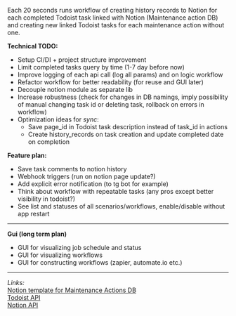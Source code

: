 Each 20 seconds runs workflow of creating history records to Notion for each completed Todoist task linked with Notion (Maintenance action DB) and creating new linked Todoist tasks for each maintenance action without one.

**Technical TODO:**
* Setup CI/DI + project structure improvement
* Limit completed tasks query by time (1-7 day before now)
* Improve logging of each api call (log all params) and on logic workflow
* Refactor workflow for better readability (for reuse and GUI later)
* Decouple notion module as separate lib
* Increase robustness (check for changes in DB namings, imply possibility of manual changing task id or deleting task,
  rollback on errors in workflow)
* Optimization ideas for *sync*:
  * Save page_id in Todoist task description instead of task_id in actions
  * Create history_records on task creation and update completed date on completion

**Feature plan:**</br>
* Save task comments to notion history
* Webhook triggers (run on notion page update?)
* Add explicit error notification (to tg bot for example)
* Think about workflow with repeatable tasks (any pros except better visibility in todoist?)
* See list and statuses of all scenarios/workflows, enable/disable without app restart
---
**Gui (long term plan)**
* GUI for visualizing job schedule and status
* GUI for visualizing workflows
* GUI for constructing workflows (zapier, automate.io etc.)

---
*Links:*</br>
[Notion template for Maintenance Actions DB](https://www.notion.so/Maintenance-Actions-60655507245548fb8393f8a7499c251c) </br>
[Todoist API](https://developer.todoist.com/sync/) </br>
[Notion API](https://developers.notion.com/reference) </br>
